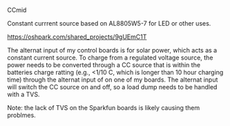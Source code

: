 CCmid

Constant currrent source based on AL8805W5-7 for LED or other uses. 

https://oshpark.com/shared_projects/9gUEmC1T

The alternat input of my control boards is for solar power, which acts as a constant current source. To charge from a regulated voltage source, the power needs to be converted through a CC source that is within the batteries charge ratting (e.g., <1/10 C, which is longer than 10 hour charging time) through the alternat input of on one of my boards. The alternat input will switch the CC source on and off, so a load dump needs to be handled with a TVS. 

Note: the lack of TVS on the Sparkfun boards is likely causing them problmes.
